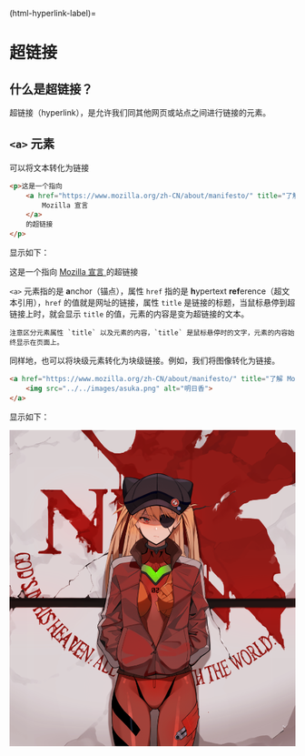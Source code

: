 (html-hyperlink-label)=
# 超链接

## 什么是超链接？

超链接（hyperlink），是允许我们同其他网页或站点之间进行链接的元素。

## `<a>` 元素

可以将文本转化为链接

```html
<p>这是一个指向
    <a href="https://www.mozilla.org/zh-CN/about/manifesto/" title="了解 Mozilla 的使命">
        Mozilla 宣言
    </a>
    的超链接
</p>
```

显示如下：

<p>这是一个指向
    <a href="https://www.mozilla.org/zh-CN/about/manifesto/" title="了解 Mozilla 的使命">
        Mozilla 宣言
    </a>
    的超链接
</p>

`<a>` 元素指的是 **a**nchor（锚点），属性 `href` 指的是 **h**ypertext **ref**erence（超文本引用），`href` 的值就是网址的链接，属性 `title` 是链接的标题，当鼠标悬停到超链接上时，就会显示 `title` 的值，元素的内容是变为超链接的文本。

```{note}
注意区分元素属性 `title` 以及元素的内容，`title` 是鼠标悬停时的文字，元素的内容始终显示在页面上。
```

同样地，也可以将块级元素转化为块级链接。例如，我们将图像转化为链接。

```html
<a href="https://www.mozilla.org/zh-CN/about/manifesto/" title="了解 Mozilla 的使命">
    <img src="../../images/asuka.png" alt="明日香">
</a>
```

显示如下：

<a href="https://www.mozilla.org/zh-CN/about/manifesto/" title="了解 Mozilla 的使命">
    <img src="../../_images/asuka.png" alt="明日香">
</a>
